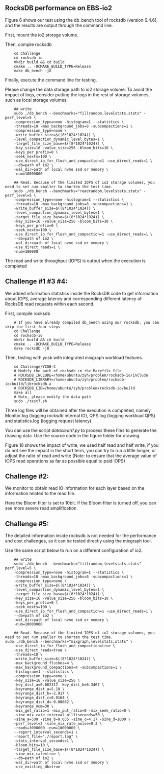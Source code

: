 

## RocksDB performance on EBS-io2

Figure 6 shows our test using the db_bench tool of rocksdb (version 6.4.6), and the results are output through the command line.

First, mount the io2 storage volume.

Then, compile rocksdb
``` shell
    cd Challenge
    cd rocksdb-io 
    mkdir build && cd build
    cmake .. -DCMAKE_BUILD_TYPE=Release 
    make db_bench -j8
``` 

Finally, execute the command line for testing.

Please change the data storage path to io2 storage volume. To avoid the impact of logs, consider putting the logs in the rest of storage volumes, such as local storage volumes.

``` shell
    ## write  
    sudo ./db_bench --benchmarks="fillrandom,levelstats,stats" -perf_level=5 \
    -compression_type=none -histogram=1 --statistics \
    -threads=10 -max_background_jobs=8 -subcompactions=1 \
    -compression_type=none \
    -write_buffer_size=$((8*1024*1024)) \
    -level_compaction_dynamic_level_bytes=1 \
    -target_file_size_base=$((8*1024*1024)) \
    -key_size=16 -value_size=256 -bloom_bits=10 \
    -keys_per_prefix=0 \
    -seek_nexts=100 \
    -use_direct_io_for_flush_and_compaction=1 -use_direct_reads=1 \
    --db=path of io2 \
    -wal_dir=path of local nvme ssd or memory \
    -num=10000000

    ## Read. Because of the limited IOPS of io2 storage volumes, you need to set num smaller to shorten the test time.
    sudo ./db_bench --benchmarks="readrandom,levelstats,stats" -perf_level=5 \
    -compression_type=none -histogram=1 --statistics \
    -threads=10 -max_background_jobs=8 -subcompactions=1 \
    -write_buffer_size=$((8*1024*1024)) \
    -level_compaction_dynamic_level_bytes=1 \
    -target_file_size_base=$((8*1024*1024)) \
    -key_size=16 -value_size=256 -bloom_bits=10 \
    -keys_per_prefix=0 \
    -seek_nexts=100 \
    -use_direct_io_for_flush_and_compaction=1 -use_direct_reads=1 \
    --db=path of io2 \
    -wal_dir=path of local nvme ssd or memory \
    -use_direct_reads=1 \
    -num=100000
```

The read and write throughput (IOPS) is output when the execution is completed


## Challenge #1 #3 #4:

We added information statistics inside the RocksDB code to get information about IOPS, average latency and corresponding different latency of RocksDB read requests within each second.

First, compile rocksdb
``` shell 
    # If you have already compiled db_bench using our rocksdb, you can skip the first four steps
    cd Challenge
    cd rocksdb-io  
    mkdir build && cd build
    cmake .. -DCMAKE_BUILD_TYPE=Release 
    make rocksdb -j8
``` 

Then, testing with ycsb with integrated mixgraph workload features.

```shell
    cd Challenge/YCSB-C
    # Modify the path of rocksdb in the Makefile file
    # ROCKSDB_INCLUDE=/home/ubuntu/zyh/problem/rocksdb-io/include
    # ROCKSDB_LIBRARY=/home/ubuntu/zyh/problem/rocksdb-io/build/librocksdb.a
    # ROCKSDB_LIB=/home/ubuntu/zyh/problem/rocksdb-io/build
    make all
    # Note, please modify the data path
    sudo ./test7.sh
```

Three log files will be obtained after the execution is completed, namely Monitor.log (logging rocksdb internal IO), QPS.log (logging workload QPS) and statistics.log (logging request latency).

You can use the script *dataclean1.py* to process these files to generate the drawing data. Use the source code in the figure folder for drawing.

Figure 10 shows the impact of write, we used half read and half write, if you do not see the impact in the short term, you can try to run a little longer, or adjust the ratio of read and write (Note: to ensure that the average value of IOPS read operations as far as possible equal to paid IOPS)

## Challenge #2:

We monitor to obtain read IO information for each layer based on the information related to the read file. 

Here the Bloom filter is set to 10bit. 
If the Bloom filter is turned off, you can see more severe read amplification.


## Challenge #5:

The detailed information inside rocksdb is not needed for the performance and cost challenges, so it can be tested directly using the mixgraph tool.

Use the same script below to run on a different configuration of io2.

``` shell
    ## write  
    sudo ./db_bench --benchmarks="fillrandom,levelstats,stats" -perf_level=5 \
    -compression_type=none -histogram=1 --statistics \
    -threads=10 -max_background_jobs=8 -subcompactions=1 \
    -compression_type=none \
    -write_buffer_size=$((8*1024*1024)) \
    -level_compaction_dynamic_level_bytes=1 \
    -target_file_size_base=$((8*1024*1024)) \
    -key_size=16 -value_size=256 -bloom_bits=10 \
    -keys_per_prefix=0 \
    -seek_nexts=100 \
    -use_direct_io_for_flush_and_compaction=1 -use_direct_reads=1 \
    --db=path of io2 \
    -wal_dir=path of local nvme ssd or memory \
    -num=10000000

    ## Read. Because of the limited IOPS of io2 storage volumes, you need to set num smaller to shorten the test time.
sudo ./db_bench --benchmarks="mixgraph,levelstats,stats" \
    -use_direct_io_for_flush_and_compaction=true \
    -use_direct_reads=true \
    -threads=10 \
    -write_buffer_size=$((8*1024*1024)) \
    -max_background_flushes=4 \
    -max_background_compactions=4 -subcompactions=1 \
    -histogram=1 --statistics \
    -compression_type=none \
    -key_size=16 -value_size=256 \
    -key_dist_a=0.002312 -key_dist_b=0.3467 \
    -keyrange_dist_a=5.18 \
    -keyrange_dist_b=-2.917 \
    -keyrange_dist_c=0.0164 \
    -keyrange_dist_d=-0.08082 \
    -keyrange_num=30 \
    -mix_get_ratio=1 -mix_put_ratio=0 -mix_seek_ratio=0 \
    -sine_mix_rate_interval_milliseconds=50 \
    -sine_a=500 -sine_b=0.035 -sine_c=4.17 -sine_d=1000 \
    –perf_level=2 -sine_mix_rate_noise=0.3 \
    -reads=3000000 -num=10000000 \
    --report_interval_seconds=1 \
    -report_file="./report.log" \
    -stats_interval_seconds=1 \
    -bloom_bits=10 \
    -target_file_size_base=$((8*1024*1024)) \
    -sine_mix_rate=true \
    --db=path of io2 \
    -wal_dir=path of local nvme ssd or memory \
    -use_existing_db=true   
```